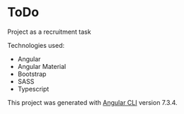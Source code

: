 # ToDo

Project as a recruitment task

Technologies used:
- Angular
- Angular Material
- Bootstrap
- SASS
- Typescript

This project was generated with [Angular CLI](https://github.com/angular/angular-cli) version 7.3.4.

